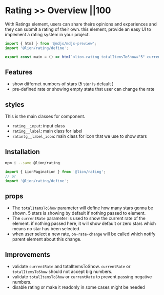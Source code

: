 # Rating >> Overview ||100

With Ratings element, users can share theirs opinions and experiences and they can submit a rating of their own. this element, provide an easy UI to implement a rating system in your project.

```js script
import { html } from '@mdjs/mdjs-preview';
import '@lion/rating/define';
```

```js preview-story
export const main = () => html`<lion-rating totalItemsToShow="5" currentRate="5"></lion-rating>`;
```

## Features

- show differnet numbers of stars (5 star is default )
- pre-defined rate or showing empty state that user can change the rate

## styles

This is the main classes for component.

- `rating__input`: input class
- `rating__label`: main class for label
- `ratintg__label_icon`: main class for icon that we use to show stars

## Installation

```bash
npm i --save @lion/rating
```

```js
import { LionPagination } from '@lion/rating';
// or
import '@lion/rating/define';
```

## props

- The `totalItemsToShow` parameter will define how many stars gonna be shown. 5 stars is showing by default if nothing passed to element.
- The `currentRate` parameter is used to show the current rate of the element. if nothing passed here, it will show default or zero stars which means no star has been selected.
- when user select a new rate, `on-rate-change` will be called which notify parent element about this change.

## Improvements

- validate `currentRate` and totalItemsToShow. `currentRate` or `totalItemsToShow` should not accept big numbers.
- validate `totalItemsToShow` or `currentRate` to prevent passing negative numbers.
- disable rating or make it readonly in some cases might be needed
